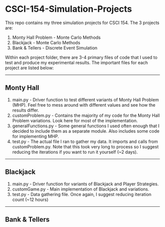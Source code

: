 # CSCI-154-Simulation-Projects
This repo contains my three simulation projects for CSCI 154.
The 3 projects are:
1. Monty Hall Problem - Monte Carlo Methods
2. Blackjack - Monte Carlo Methods
3. Bank & Tellers - Discrete Event Simulation

Within each project folder, there are 3-4 primary files of code that I used to test and produce my experimental results.
The important files for each project are listed below:

----------
Monty Hall
----------
1. main.py - Driver function to test different variants of Monty Hall Problem (MHP). Feel free to mess around with different values and see how the results differ.
2. customProblem.py - Contains the majority of my code for the Monty Hall Problem variations. Look here for most of the implementation.
3. generalFunctions.py - Some general functions I used often enough that I decided to include them as a separate module. Also includes some code for implementing MHP.
4. test.py - The actual file I ran to gather my data. It imports and calls from customProblem.py. Note that this took very long to process so I suggest reducing the iterations if you want to run it yourself (~2 days).

---------
Blackjack
---------
1. main.py - Driver function for variants of Blackjack and Player Strategies.
2. customGame.py - Main implementation of Blackjack and variations.
3. test.py - Data gathering file. Once again, I suggest reducing iteration count (~12 hours)

--------------
Bank & Tellers
--------------
